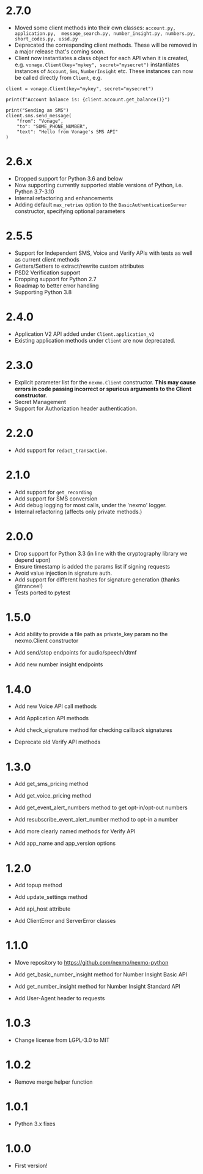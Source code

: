# 2.7.0
- Moved some client methods into their own classes: `account.py, application.py, 
message_search.py, number_insight.py, numbers.py, short_codes.py, ussd.py`
- Deprecated the corresponding client methods. These will be removed in a major release that's coming soon.
- Client now instantiates a class object for each API when it is created, e.g. `vonage.Client(key="mykey", secret="mysecret")`
instantiates instances of `Account`, `Sms`, `NumberInsight` etc. These instances can now be called directly from `Client`, e.g.
```
client = vonage.Client(key="mykey", secret="mysecret")

print(f"Account balance is: {client.account.get_balance()}")

print("Sending an SMS")
client.sms.send_message(
    "from": "Vonage",
    "to": "SOME_PHONE_NUMBER",
    "text": "Hello from Vonage's SMS API"
)

```

# 2.6.x

- Dropped support for Python 3.6 and below
- Now supporting currently supported stable versions of Python, i.e. Python 3.7-3.10
- Internal refactoring and enhancements
- Adding default `max_retries` option to the `BasicAuthenticationServer` constructor, specifying optional parameters

# 2.5.5

- Support for Independent SMS, Voice and Verify APIs with tests as well as current client methods
- Getters/Setters to extract/rewrite custom attributes
- PSD2 Verification support
- Dropping support for Python 2.7
- Roadmap to better error handling
- Supporting Python 3.8

# 2.4.0

- Application V2 API added under `Client.application_v2`
- Existing application methods under `Client` are now deprecated.

# 2.3.0

- Explicit parameter list for the `nexmo.Client` constructor. **This may cause errors in code passing incorrect or spurious arguments to the Client constructor.**
- Secret Management
- Support for Authorization header authentication.

# 2.2.0

- Add support for `redact_transaction`.

# 2.1.0

- Add support for `get_recording`
- Add support for SMS conversion
- Add debug logging for most calls, under the 'nexmo' logger.
- Internal refactoring (affects only private methods.)

# 2.0.0

- Drop support for Python 3.3 (in line with the cryptography library we depend upon)
- Ensure timestamp is added the params list if signing requests
- Avoid value injection in signature auth.
- Add support for different hashes for signature generation (thanks @trancee!)
- Tests ported to pytest

# 1.5.0

- Add ability to provide a file path as private_key param no the nexmo.Client constructor

- Add send/stop endpoints for audio/speech/dtmf

- Add new number insight endpoints

# 1.4.0

- Add new Voice API call methods

- Add Application API methods

- Add check_signature method for checking callback signatures

- Deprecate old Verify API methods

# 1.3.0

- Add get_sms_pricing method

- Add get_voice_pricing method

- Add get_event_alert_numbers method to get opt-in/opt-out numbers

- Add resubscribe_event_alert_number method to opt-in a number

- Add more clearly named methods for Verify API

- Add app_name and app_version options

# 1.2.0

- Add topup method

- Add update_settings method

- Add api_host attribute

- Add ClientError and ServerError classes

# 1.1.0

- Move repository to https://github.com/nexmo/nexmo-python

- Add get_basic_number_insight method for Number Insight Basic API

- Add get_number_insight method for Number Insight Standard API

- Add User-Agent header to requests

# 1.0.3

- Change license from LGPL-3.0 to MIT

# 1.0.2

- Remove merge helper function

# 1.0.1

- Python 3.x fixes

# 1.0.0

- First version!
